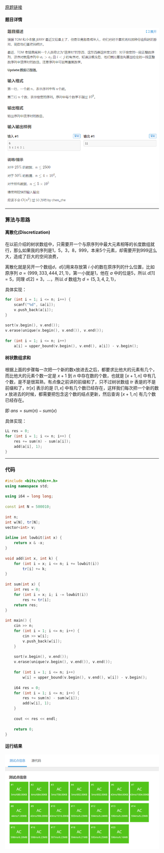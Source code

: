 [原题链接](https://www.luogu.com.cn/problem/P1908)

#### 题目详情
![tmxq](./img/nxd.png)

---

### 算法与思路
#### 离散化(Discretization)
在以前介绍的树状数组中，只需要开一个与原序列中最大元素相等的长度数组就行，那么如果我的序列是1，5，3，8，999，本来5个元素，却需要开到999这么大，造成了巨大的空间浪费，

离散化就是另开一个数组$d$，$d[i]$用来存放第 $i$ 小的数在原序列的什么位置，比如原序列 $a=\{999,333,444,21,1\}$，第一小就是1，他在 $a$ 中的位是5，所以 $d[1]=5$，同理 $d[2]=3$，...，所以 $d$ 数组为 $d=\{5,3,4,2,1\}$，

具体实现：
```cpp
for (int i = 1; i <= n; i++) {
    scanf("%d", &a[i]);
    v.push_back(a[i]);
}

sort(v.begin(), v.end());
v.erase(unique(v.begin(), v.end()), v.end());

for (int i = 1; i <= n; i++)
    a[i] = upper_bound(v.begin(), v.end(), a[i]) - v.begin();
```

#### 树状数组求和
根据上面的步骤每一次把一个新的数x放进去之后，都要求比他大的元素有几个，而比他大的元素个数一定是 $x+1$ 到 $n$ 中存在数的个数，也就是 $[x+1,n]$ 中有几个数，是不是很耳熟，有点像之前讲的前缀和了，只不过树状数组 $tr$ 表是的不是前缀和了，$tr[x]$ 表示的是 $[1,x]$ 中有几个数已经存在，这样我们每次把一个新的数 $x$ 放进去的时候，都需要把包含这个数的结点更新，然后查询 $[x+1,n]$ 有几个数已经存在。

即 $ans=sum(n)-sum(x)$

具体实现：
```cpp
LL res = 0;
for (int i = 1; i <= n; i++) {
    res += sum(n) - sum(a[i]);
    add(a[i], 1);
}
```

---

### 代码
```cpp
#include <bits/stdc++.h>
using namespace std;

using i64 = long long;

const int N = 500010;

int n;
int w[N], tr[N];
vector<int> v;

inline int lowbit(int x) {
	return x & -x;
}

void add(int x, int k) {
	for (int i = x; i <= n; i += lowbit(i))
		tr[i] += k;
}

int sum(int x) {
	int res = 0;
	for (int i = x; i; i -= lowbit(i))
		res += tr[i];
	return res;
}

int main() {
	cin >> n;
	for (int i = 1; i <= n; i++) {
		cin >> w[i];
		v.push_back(w[i]);
	}

	sort(v.begin(), v.end());
	v.erase(unique(v.begin(), v.end()), v.end());

	for (int i = 1; i <= n; i++)
		w[i] = upper_bound(v.begin(), v.end(), w[i]) - v.begin();

	i64 res = 0;
	for (int i = 1; i <= n; i++) {
		res += sum(n) - sum(w[i]);
		add(w[i], 1);
	}

	cout << res << endl;

	return 0;
}
```

#### 运行结果
![accept](./img/acnxd.png)